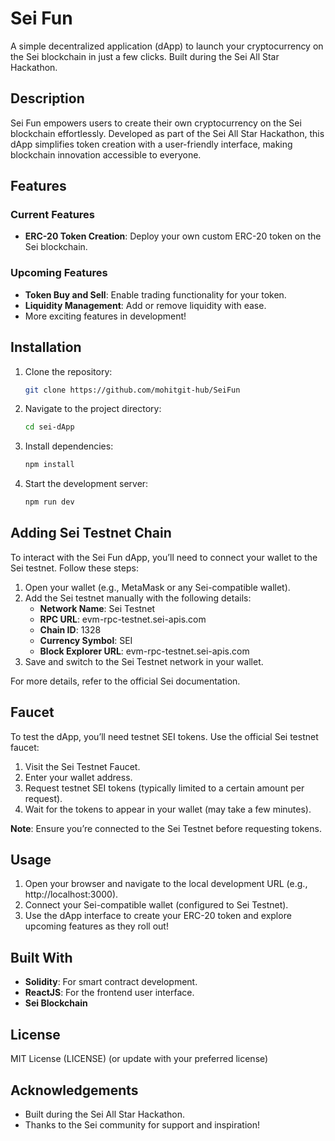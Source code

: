 # Sei Fun

A simple decentralized application (dApp) to launch your cryptocurrency on the Sei blockchain in just a few clicks. Built during the Sei All Star Hackathon.

## Description

Sei Fun empowers users to create their own cryptocurrency on the Sei blockchain effortlessly. Developed as part of the Sei All Star Hackathon, this dApp simplifies token creation with a user-friendly interface, making blockchain innovation accessible to everyone.

## Features

### Current Features
- **ERC-20 Token Creation**: Deploy your own custom ERC-20 token on the Sei blockchain.

### Upcoming Features
- **Token Buy and Sell**: Enable trading functionality for your token.
- **Liquidity Management**: Add or remove liquidity with ease.
- More exciting features in development!

## Installation

1. Clone the repository:
   ```bash
   git clone https://github.com/mohitgit-hub/SeiFun
   ```

2. Navigate to the project directory:
   ```bash
   cd sei-dApp
   ```

3. Install dependencies:
   ```bash
   npm install
   ```

4. Start the development server:
   ```bash
   npm run dev
   ```

## Adding Sei Testnet Chain

To interact with the Sei Fun dApp, you’ll need to connect your wallet to the Sei testnet. Follow these steps:

1. Open your wallet (e.g., MetaMask or any Sei-compatible wallet).
2. Add the Sei testnet manually with the following details:
   - **Network Name**: Sei Testnet
   - **RPC URL**: evm-rpc-testnet.sei-apis.com
   - **Chain ID**: 1328
   - **Currency Symbol**: SEI
   - **Block Explorer URL**: evm-rpc-testnet.sei-apis.com
3. Save and switch to the Sei Testnet network in your wallet.

For more details, refer to the official Sei documentation.

## Faucet

To test the dApp, you’ll need testnet SEI tokens. Use the official Sei testnet faucet:

1. Visit the Sei Testnet Faucet.
2. Enter your wallet address.
3. Request testnet SEI tokens (typically limited to a certain amount per request).
4. Wait for the tokens to appear in your wallet (may take a few minutes).

**Note**: Ensure you’re connected to the Sei Testnet before requesting tokens.

## Usage

1. Open your browser and navigate to the local development URL (e.g., http://localhost:3000).
2. Connect your Sei-compatible wallet (configured to Sei Testnet).
3. Use the dApp interface to create your ERC-20 token and explore upcoming features as they roll out!

## Built With

- **Solidity**: For smart contract development.
- **ReactJS**: For the frontend user interface.
- **Sei Blockchain**

## License

MIT License (LICENSE) (or update with your preferred license)

## Acknowledgements

- Built during the Sei All Star Hackathon.
- Thanks to the Sei community for support and inspiration!

